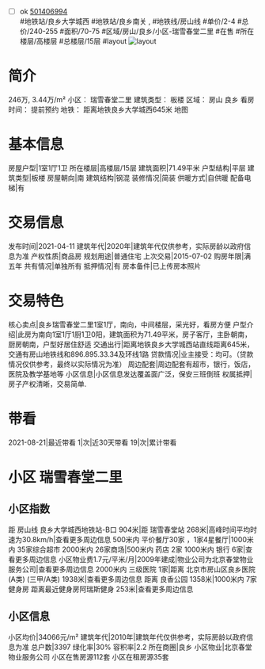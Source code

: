 - [ ] ok [501406994](https://bj.5i5j.com/ershoufang/501406994.html)  
 #地铁站/良乡大学城西 #地铁站/良乡南关 ,  #地铁线/房山线
#单价/2-4 #总价/240-255 #面积/70-75   #区域/房山/良乡/小区-瑞雪春堂二里 #在售 #所在楼层/高楼层 #总楼层/15层 #layout 
![layout](http://image2a.5i5j.com/bdir/layout/5f9337d894ee46d4a02ae9e1037355a6.jpg_P5.jpg) 
# 简介 
 246万,  3.44万/m² 
小区： 瑞雪春堂二里
建筑类型： 板楼
区域： 房山 良乡
看房时间： 提前预约
地铁： 距离地铁良乡大学城西645米 地图
# 基本信息 
 房屋户型|1室1厅1卫
所在楼层|高楼层/15层
建筑面积|71.49平米
户型结构|平层
建筑类型|板楼
房屋朝向|南
建筑结构|钢混
装修情况|简装
供暖方式|自供暖
配备电梯|有
# 交易信息 
 发布时间|2021-04-11
建筑年代|2020年|建筑年代仅供参考，实际房龄以政府信息为准
产权性质|商品房
规划用途|普通住宅
上次交易|2015-07-02
购房年限|满五年
共有情况|单独所有
抵押情况|有
房本备件|已上传房本照片
# 交易特色 
 核心卖点|良乡瑞雪春堂二里1室1厅，南向，中间楼层，采光好，看房方便
户型介绍|此房为南向1室1厅1厨1卫0阳，建筑面积为71.49平米，房子客厅，主卧朝南，厨房朝南，户型好居住舒适
交通出行|距离地铁良乡大学城西站直线距离645米，交通有房山地铁线和896.895.33.34及环线1路
贷款情况|业主接受：均可。（贷款情况仅供参考，最终以实际情况为准）
周边配套|周边配套有超市，银行，饭店，医院及教学基地等
小区信息|小区信息发达覆盖面广泛，保安三班倒班
权属抵押|房子产权清晰，交易简单.
# 带看 
 2021-08-21|最近带看	 1|次|近30天带看	 19|次|累计带看
# 小区 瑞雪春堂二里
## 小区指数 
 距 房山线 良乡大学城西地铁站-B口 904米|距 瑞雪春堂站 268米|高峰时间平均时速为30.8km/h|查看更多周边信息
500米内 平价餐厅30家 ，1家4星餐厅|1000米内 35家综合超市
2000米内 26家商场|500米内 药店 2家
1000米内 银行 6家|查看更多周边信息
小区物业费1.7元/平米/月|2009年建成|物业公司为北京春堂物业服务公司|查看更多周边信息
2000米内 三级医院 1家|距离 北京市房山区良乡医院(A类) (三甲/A类) 1938米|查看更多周边信息
距离 良香公园 1358米|1000米内 7家 健身房
距离最近健身房阿瑞斯健身 253米|查看更多周边信息
## 小区信息 
 小区均价|34066元/m²
建筑年代|2010年|建筑年代仅供参考，实际房龄以政府信息为准
总户数|3397
绿化率|30%
容积率|2.2
所在商圈|良乡
小区物业|北京春堂物业服务公司
小区在售房源112套
小区在租房源35套
